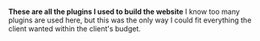 **These are all the plugins I used to build the website**
I know too many plugins are used here, but this was the only way I could fit everything the client wanted within the client's budget.
